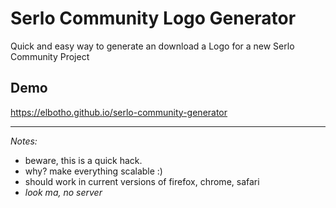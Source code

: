 # Serlo Community Logo Generator

Quick and easy way to generate an download a Logo for a new Serlo Community Project

## Demo

https://elbotho.github.io/serlo-community-generator


----

*Notes:*

- beware, this is a quick hack.
- why? make everything scalable :)
- should work in current versions of firefox, chrome, safari
- *look ma, no server*